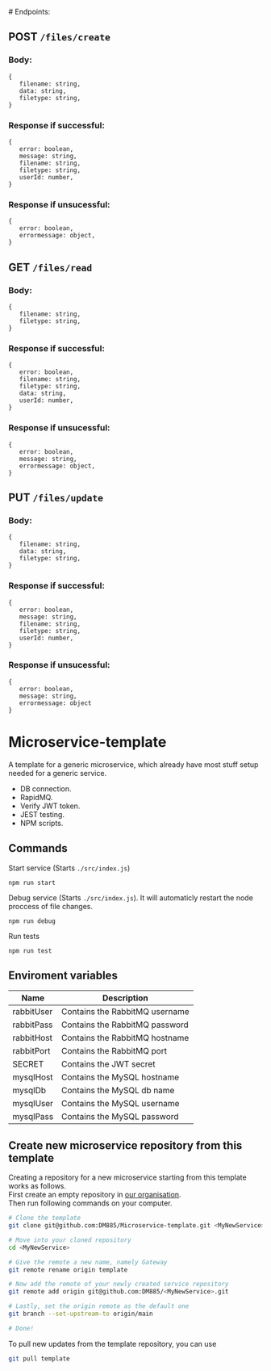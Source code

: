 \# Endpoints:

## POST `/files/create`
### Body:
```
{
   filename: string,
   data: string,
   filetype: string,
}
```
### Response if successful:
```
{
   error: boolean,
   message: string,
   filename: string,
   filetype: string,
   userId: number,
}
```
### Response if unsucessful:
```
{
   error: boolean,
   errormessage: object,
}
```
## GET `/files/read`
### Body:
```
{
   filename: string,
   filetype: string,
}
```
### Response if successful:
```
{
   error: boolean,
   filename: string,
   filetype: string,
   data: string,
   userId: number,
}
```
### Response if unsucessful:
```
{
   error: boolean,
   message: string,
   errormessage: object,
}
```
## PUT `/files/update`
### Body:
```
{
   filename: string,
   data: string,
   filetype: string,
}
```
### Response if successful:
```
{
   error: boolean,
   message: string,
   filename: string,
   filetype: string,
   userId: number,
}
```
### Response if unsucessful:
```
{
   error: boolean,
   message: string,
   errormessage: object
}
```


# Microservice-template
A template for a generic microservice, which already have most stuff setup needed for a generic service.
- DB connection.
- RapidMQ.
- Verify JWT token.
- JEST testing.
- NPM scripts.

## Commands
Start service (Starts `./src/index.js`)
```
npm run start
```


Debug service (Starts `./src/index.js`). It will automaticly restart the node proccess of file changes.
```
npm run debug
```

Run tests
```
npm run test
```

## Enviroment variables
| Name       | Description                    |
|------------|--------------------------------|
| rabbitUser | Contains the RabbitMQ username |
| rabbitPass | Contains the RabbitMQ password |
| rabbitHost | Contains the RabbitMQ hostname |
| rabbitPort | Contains the RabbitMQ port     |
| SECRET     | Contains the JWT secret        |
| mysqlHost  | Contains the MySQL hostname    |
| mysqlDb    | Contains the MySQL db name     |
| mysqlUser  | Contains the MySQL username    |
| mysqlPass  | Contains the MySQL password    |


## Create new microservice repository from this template
Creating a repository for a new microservice starting from this template works as follows.  
First create an empty repository in [our organisation](https://github.com/DM885).  
Then run following commands on your computer.
```sh
# Clone the template
git clone git@github.com:DM885/Microservice-template.git <MyNewService>

# Move into your cloned repository
cd <MyNewService>

# Give the remote a new name, namely Gateway
git remote rename origin template

# Now add the remote of your newly created service repository
git remote add origin git@github.com:DM885/<MyNewService>.git

# Lastly, set the origin remote as the default one
git branch --set-upstream-to origin/main

# Done!
```

To pull new updates from the template repository, you can use
```sh
git pull template
```


